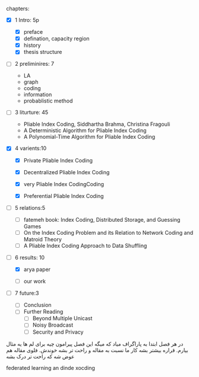 chapters:
- [x] 1 Intro: 5p 
  - [x] preface
  - [x] defination, capacity region
  - [x] history
  - [x] thesis structure

- [ ] 2 preliminires: 7
  - LA
  - graph
  - coding
  - information
  - probablistic method
  
- [ ] 3 liturture: 45
  - Pliable Index Coding, Siddhartha Brahma, Christina Fragouli
  - A Deterministic Algorithm for Pliable Index Coding
  - A Polynomial-Time Algorithm for Pliable Index Coding

- [x] 4 varients:10
  - [x] Private Pliable Index Coding
  - [x] Decentralized Pliable Index Coding
  - [x] very Pliable Index CodingCoding
  - [x] Preferential Pliable Index Coding


-  [ ] 5 relations:5
  - [ ] fatemeh book: Index Coding, Distributed Storage, and Guessing Games
  - [ ] On the Index Coding Problem and its Relation to Network Coding and Matroid Theory
  - [ ] A Pliable Index Coding Approach to Data Shuffling
  
- [ ] 6 results: 10
  - [x] arya paper
  - [ ] our work


-  [ ] 7 future:3
  - [ ] Conclusion
  - [ ] Further Reading
      - [ ]  Beyond Multiple Unicast
      - [ ]  Noisy Broadcast
      - [ ]  Security and Privacy

در هر فصل ابتدا به پاراگراف میاد که میگه این فصل پیرامون چیه
برای لم ها یه مثال بیارم. قراره بیشتر بشه کار ما نسبت به مقاله و راحت تر بشه خوندش. فلوی مقاله هم عوض شه که راحت تر درک بشه

federated learning an dinde xocding
